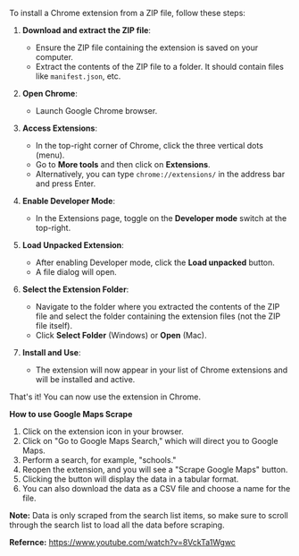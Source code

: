To install a Chrome extension from a ZIP file, follow these steps:

1. **Download and extract the ZIP file**:
   - Ensure the ZIP file containing the extension is saved on your computer.
   - Extract the contents of the ZIP file to a folder. It should contain files like `manifest.json`, etc.

2. **Open Chrome**:
   - Launch Google Chrome browser.

3. **Access Extensions**:
   - In the top-right corner of Chrome, click the three vertical dots (menu).
   - Go to **More tools** and then click on **Extensions**.
   - Alternatively, you can type `chrome://extensions/` in the address bar and press Enter.

4. **Enable Developer Mode**:
   - In the Extensions page, toggle on the **Developer mode** switch at the top-right.

5. **Load Unpacked Extension**:
   - After enabling Developer mode, click the **Load unpacked** button.
   - A file dialog will open.

6. **Select the Extension Folder**:
   - Navigate to the folder where you extracted the contents of the ZIP file and select the folder containing the extension files (not the ZIP file itself).
   - Click **Select Folder** (Windows) or **Open** (Mac).

7. **Install and Use**:
   - The extension will now appear in your list of Chrome extensions and will be installed and active.

That's it! You can now use the extension in Chrome.

**How to use Google Maps Scrape**  
1. Click on the extension icon in your browser.  
2. Click on "Go to Google Maps Search," which will direct you to Google Maps.  
3. Perform a search, for example, "schools."  
4. Reopen the extension, and you will see a "Scrape Google Maps" button.  
5. Clicking the button will display the data in a tabular format.  
6. You can also download the data as a CSV file and choose a name for the file.  

**Note:** Data is only scraped from the search list items, so make sure to scroll through the search list to load all the data before scraping.

**Refernce:** https://www.youtube.com/watch?v=8VckTa1Wgwc

